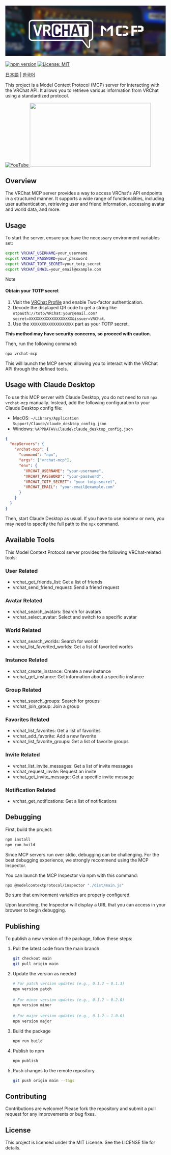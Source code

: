 ![VRChat MCP](./eyecatch.jpg)

[![npm version](https://badge.fury.io/js/vrchat-mcp.svg)](https://badge.fury.io/js/vrchat-mcp) [![License: MIT](https://img.shields.io/badge/License-MIT-yellow.svg)](https://opensource.org/licenses/MIT)

[日本語](./README.ja.md) | [한국어](./README.ko.md)

This project is a Model Context Protocol (MCP) server for interacting with the VRChat API. It allows you to retrieve various information from VRChat using a standardized protocol.

<a href="https://youtu.be/0MRxhzlFCkw">
  <img width="300" src="https://github.com/user-attachments/assets/85c00cc4-46b3-4f66-ab36-bf2891fdb283" alt="YouTube" />
</a>

<a href="https://glama.ai/mcp/servers/u763zoyi5a">
  <img width="380" height="200" src="https://glama.ai/mcp/servers/u763zoyi5a/badge" />
</a>

## Overview

The VRChat MCP server provides a way to access VRChat's API endpoints in a structured manner. It supports a wide range of functionalities, including user authentication, retrieving user and friend information, accessing avatar and world data, and more.

## Usage

To start the server, ensure you have the necessary environment variables set:

```bash
export VRCHAT_USERNAME=your_username
export VRCHAT_PASSWORD=your_password
export VRCHAT_TOTP_SECRET=your_totp_secret
export VRCHAT_EMAIL=your_email@example.com
```

> [!NOTE]
> #### Obtain your TOTP secret
> 1. Visit the [VRChat Profile](https://vrchat.com/home/profile) and enable Two-factor authentication.
> 2. Decode the displayed QR code to get a string like `otpauth://totp/VRChat:your@email.com?secret=XXXXXXXXXXXXXXXXXXX&issuer=VRChat`.
> 3. Use the `XXXXXXXXXXXXXXXXXXX` part as your TOTP secret.
>
> **This method may have security concerns, so proceed with caution.**

Then, run the following command:

```bash
npx vrchat-mcp
```

This will launch the MCP server, allowing you to interact with the VRChat API through the defined tools.

## Usage with Claude Desktop

To use this MCP server with Claude Desktop, you do not need to run `npx vrchat-mcp` manually. Instead, add the following configuration to your Claude Desktop config file:

- MacOS: `~/Library/Application Support/Claude/claude_desktop_config.json`
- Windows: `%APPDATA%\Claude\claude_desktop_config.json`

```json
{
  "mcpServers": {
    "vrchat-mcp": {
      "command": "npx",
      "args": ["vrchat-mcp"],
      "env": {
        "VRCHAT_USERNAME": "your-username",
        "VRCHAT_PASSWORD": "your-password",
        "VRCHAT_TOTP_SECRET": "your-totp-secret",
        "VRCHAT_EMAIL": "your-email@example.com"
      }
    }
  }
}
```

Then, start Claude Desktop as usual. If you have to use nodenv or nvm, you may need to specify the full path to the `npx` command.

## Available Tools

This Model Context Protocol server provides the following VRChat-related tools:

### User Related
- vrchat_get_friends_list: Get a list of friends
- vrchat_send_friend_request: Send a friend request

### Avatar Related
- vrchat_search_avatars: Search for avatars
- vrchat_select_avatar: Select and switch to a specific avatar

### World Related
- vrchat_search_worlds: Search for worlds
- vrchat_list_favorited_worlds: Get a list of favorited worlds

### Instance Related
- vrchat_create_instance: Create a new instance
- vrchat_get_instance: Get information about a specific instance

### Group Related
- vrchat_search_groups: Search for groups
- vrchat_join_group: Join a group

### Favorites Related
- vrchat_list_favorites: Get a list of favorites
- vrchat_add_favorite: Add a new favorite
- vrchat_list_favorite_groups: Get a list of favorite groups

### Invite Related
- vrchat_list_invite_messages: Get a list of invite messages
- vrchat_request_invite: Request an invite
- vrchat_get_invite_message: Get a specific invite message

### Notification Related
- vrchat_get_notifications: Get a list of notifications

## Debugging

First, build the project:

```bash
npm install
npm run build
```

Since MCP servers run over stdio, debugging can be challenging. For the best debugging experience, we strongly recommend using the MCP Inspector.

You can launch the MCP Inspector via npm with this command:

```bash
npx @modelcontextprotocol/inspector "./dist/main.js"
```

Be sure that environment variables are properly configured.

Upon launching, the Inspector will display a URL that you can access in your browser to begin debugging.

## Publishing

To publish a new version of the package, follow these steps:

1. Pull the latest code from the main branch
   ```bash
   git checkout main
   git pull origin main
   ```

2. Update the version as needed
   ```bash
   # For patch version updates (e.g., 0.1.2 → 0.1.3)
   npm version patch

   # For minor version updates (e.g., 0.1.2 → 0.2.0)
   npm version minor

   # For major version updates (e.g., 0.1.2 → 1.0.0)
   npm version major
   ```

3. Build the package
   ```bash
   npm run build
   ```

4. Publish to npm
   ```bash
   npm publish
   ```

5. Push changes to the remote repository
   ```bash
   git push origin main --tags
   ```

## Contributing

Contributions are welcome! Please fork the repository and submit a pull request for any improvements or bug fixes.

## License

This project is licensed under the MIT License. See the LICENSE file for details.
